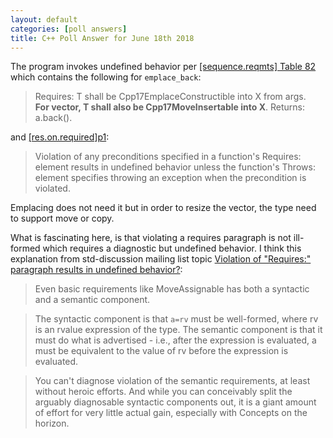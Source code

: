 ```yaml
---
layout: default
categories: [poll answers] 
title: C++ Poll Answer for June 18th 2018 
---
```


The program invokes undefined behavior per [\[sequence.reqmts\] Table 82](http://eel.is/c++draft/sequence.reqmts#tab:containers.sequence.optional) which contains the following for `emplace_back`:

>Requires:  T shall be Cpp17EmplaceConstructible into X from args.  
>**For vector, T shall also be Cpp17MoveInsertable into X**.
>Returns: a.back().

and [\[res.on.required\]p1](http://eel.is/c++draft/res.on.required#1):

>Violation of any preconditions specified in a function's Requires: element results in undefined behavior unless the function's Throws: element specifies throwing an exception when the precondition is violated.

Emplacing does not need it but in order to resize the vector, the type need to support move or copy.

What is fascinating here, is that violating a requires paragraph is not ill-formed which requires a diagnostic but undefined behavior. I think this explanation from std-discussion mailing list topic [Violation of "Requires:" paragraph results in undefined behavior?](https://groups.google.com/a/isocpp.org/forum/#!msg/std-discussion/n7UHcUQtcQk/Oque11CjBgAJ):

>Even basic requirements like MoveAssignable has both a syntactic and a semantic component.

>The syntactic component is that `a=rv` must be well-formed, where rv is an rvalue expression of the type.
The semantic component is that it must do what is advertised - i.e., after the expression is evaluated, a must be equivalent to the value of rv before the expression is evaluated.

>You can't diagnose violation of the semantic requirements, at least without heroic efforts. And while you can conceivably split the arguably diagnosable syntactic components out, it is a giant amount of effort for very little actual gain, especially with Concepts on the horizon. 
